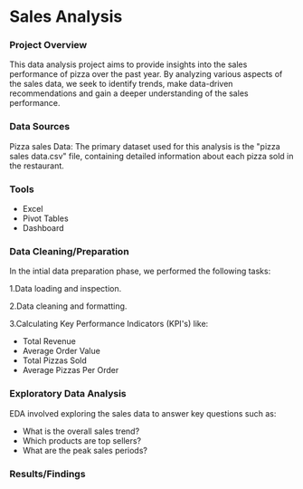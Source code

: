 # Sales Analysis

### Project Overview

This data analysis project aims to provide insights into the sales performance of pizza over the past year. By analyzing various aspects of the sales data, we seek to identify trends, make data-driven recommendations and gain a deeper understanding of the sales performance.

### Data Sources

Pizza sales Data: The primary dataset used for this analysis is the "pizza sales data.csv" file, containing detailed information about each pizza sold in the restaurant.

### Tools

- Excel
- Pivot Tables
- Dashboard


### Data Cleaning/Preparation

In the intial data preparation phase, we performed the following tasks:
 
 1.Data loading and inspection.
 
 2.Data cleaning and formatting.
 
 3.Calculating Key Performance Indicators (KPI's) like:
 - Total Revenue
 - Average Order Value
 - Total Pizzas Sold
 - Average Pizzas Per Order
    

### Exploratory Data Analysis

EDA involved exploring the sales data to answer key questions such as:
- What is the overall sales trend?
- Which products are top sellers?
- What are the peak sales periods?

### Results/Findings




  

































 

